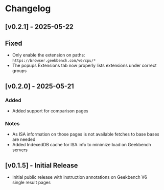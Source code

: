 # Changelog

## [v0.2.1] - 2025-05-22

## Fixed
- Only enable the extension on paths: `https://browser.geekbench.com/v6/cpu/*` 
- The popups Extensions tab now properly lists extensions under correct groups

## [v0.2.0] - 2025-05-21

### Added
- Added support for comparison pages

### Notes
- As ISA information on those pages is not available fetches to base bases are needed
- Added IndexedDB cache for ISA info to minimize load on Geekbench servers


## [v0.1.5] - Initial Release
- Initial public release with instruction annotations on Geekbench V6 single result pages
